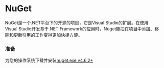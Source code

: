 
# NuGet
NuGet是一个.NET平台下的开源的项目，它是Visual Studio的扩展。在使用Visual Studio开发基于.NET Framework的应用时，Nuget能把在项目中添加、移除和更新引用的工作变得更加快捷方便。
### 准备
为您的操作系统下载并安装[nuget.exe v4.6.2+](https://www.nuget.org/downloads)
